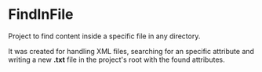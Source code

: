# FindInFile
Project to find content inside a specific file in any directory.

It was created for handling XML files, searching for an specific attribute and writing a new **.txt** file in the project's root with the found attributes.

